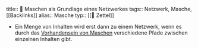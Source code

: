 title:: 📗 Maschen als Grundlage eines Netzwerkes
tags:: Netzwerk, Masche, [[Backlinks]] 
alias:: Masche
typ:: [[📗 Zettel]]

- Ein Menge von Inhalten wird erst dann zu einem Netzwerk, wenn es durch das [Vorhandensein von Maschen](((613e1103-594c-471a-a2e6-d0d6569fb565))) verschiedene Pfade zwischen einzelnen Inhalten gibt.